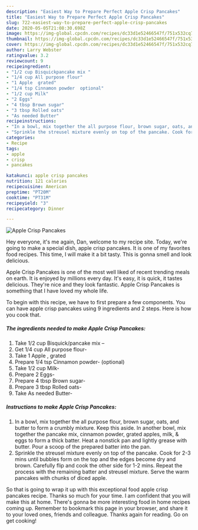 ```yaml
---
description: "Easiest Way to Prepare Perfect Apple Crisp Pancakes"
title: "Easiest Way to Prepare Perfect Apple Crisp Pancakes"
slug: 722-easiest-way-to-prepare-perfect-apple-crisp-pancakes
date: 2020-05-05T21:08:30.698Z
image: https://img-global.cpcdn.com/recipes/dc33d1e52466547f/751x532cq70/apple-crisp-pancakes-recipe-main-photo.jpg
thumbnail: https://img-global.cpcdn.com/recipes/dc33d1e52466547f/751x532cq70/apple-crisp-pancakes-recipe-main-photo.jpg
cover: https://img-global.cpcdn.com/recipes/dc33d1e52466547f/751x532cq70/apple-crisp-pancakes-recipe-main-photo.jpg
author: Larry Webster
ratingvalue: 3.2
reviewcount: 9
recipeingredient:
- "1/2 cup Bisquickpancake mix "
- "1/4 cup All purpose flour"
- "1 Apple  grated"
- "1/4 tsp Cinnamon powder  optional"
- "1/2 cup Milk"
- "2 Eggs"
- "4 tbsp Brown sugar"
- "3 tbsp Rolled oats"
- "As needed Butter"
recipeinstructions:
- "In a bowl, mix together the all purpose flour, brown sugar, oats, and butter to form a crumbly mixture. Keep this aside. In another bowl, mix together the pancake mix, cinnamon powder, grated apples, milk, &amp; eggs to form a thick batter. Heat a nonstick pan and lightly grease with butter. Pour a scoop of the prepared batter into the pan."
- "Sprinkle the streusel mixture evenly on top of the pancake. Cook for 2-3 mins until bubbles form on the top and the edges become dry and brown. Carefully flip and cook the other side for 1-2 mins. Repeat the process with the remaining batter and streusel mixture. Serve the warm pancakes with chunks of diced apple."
categories:
- Recipe
tags:
- apple
- crisp
- pancakes

katakunci: apple crisp pancakes 
nutrition: 121 calories
recipecuisine: American
preptime: "PT20M"
cooktime: "PT31M"
recipeyield: "3"
recipecategory: Dinner

---
```



![Apple Crisp Pancakes](https://img-global.cpcdn.com/recipes/dc33d1e52466547f/751x532cq70/apple-crisp-pancakes-recipe-main-photo.jpg)

Hey everyone, it's me again, Dan, welcome to my recipe site. Today, we're going to make a special dish, apple crisp pancakes. It is one of my favorites food recipes. This time, I will make it a bit tasty. This is gonna smell and look delicious.



Apple Crisp Pancakes is one of the most well liked of recent trending meals on earth. It is enjoyed by millions every day. It's easy, it is quick, it tastes delicious. They're nice and they look fantastic. Apple Crisp Pancakes is something that I have loved my whole life.


To begin with this recipe, we have to first prepare a few components. You can have apple crisp pancakes using 9 ingredients and 2 steps. Here is how you cook that.

<!--inarticleads1-->

##### The ingredients needed to make Apple Crisp Pancakes:

1. Take 1/2 cup Bisquick/pancake mix –
1. Get 1/4 cup All purpose flour-
1. Take 1 Apple , grated
1. Prepare 1/4 tsp Cinnamon powder-  (optional)
1. Take 1/2 cup Milk-
1. Prepare 2 Eggs-
1. Prepare 4 tbsp Brown sugar-
1. Prepare 3 tbsp Rolled oats-
1. Take As needed Butter-




<!--inarticleads2-->

##### Instructions to make Apple Crisp Pancakes:

1. In a bowl, mix together the all purpose flour, brown sugar, oats, and butter to form a crumbly mixture. Keep this aside. In another bowl, mix together the pancake mix, cinnamon powder, grated apples, milk, &amp; eggs to form a thick batter. Heat a nonstick pan and lightly grease with butter. Pour a scoop of the prepared batter into the pan.
1. Sprinkle the streusel mixture evenly on top of the pancake. Cook for 2-3 mins until bubbles form on the top and the edges become dry and brown. Carefully flip and cook the other side for 1-2 mins. Repeat the process with the remaining batter and streusel mixture. Serve the warm pancakes with chunks of diced apple.




So that is going to wrap it up with this exceptional food apple crisp pancakes recipe. Thanks so much for your time. I am confident that you will make this at home. There's gonna be more interesting food in home recipes coming up. Remember to bookmark this page in your browser, and share it to your loved ones, friends and colleague. Thanks again for reading. Go on get cooking!
